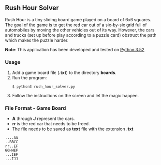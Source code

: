 ## Rush Hour Solver
Rush Hour is a tiny sliding board game played on a board of 6x6 squares.
The goal of the game is to get the red car out of a six-by-six grid full of automobiles by moving the other vehicles out of its way. 
However, the cars and trucks (set up before play according to a puzzle card) obstruct the path which makes the puzzle harder.

**Note**: This application has been developed and tested on [Python 3.52](https://www.python.org/downloads/)
  
### Usage

1. Add a game board file (**.txt**) to the directory **boards**.
2. Run the program:
    ```
    $ python3 rush_hour_solver.py
    ```
3. Follow the instructions on the screen and let the magic happen.


### File Format - Game Board

*  **A** through **J** represent the cars.
*  **rr** is the red car that needs to be freed.
*  The file needs to be saved as **text** file with the extension **.txt**

```
....AA
..BBCC
rr..EF
GGHHEF
...IEF
...IJJ 
 ```
 
  
